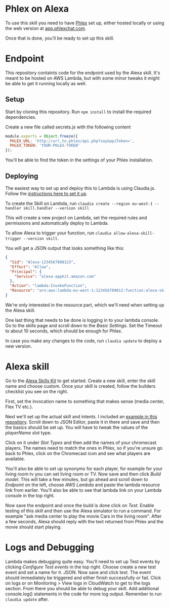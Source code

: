 # Phlex on Alexa

To use this skill you need to have [Phlex](https://github.com/d8ahazard/Phlex) set up, either hosted locally or using the web version at [app.phlexchat.com](https://app.phlexchat.com/).

Once that is done, you'll be ready to set up this skill.

# Endpoint

This repository containts code for the endpoint used by the Alexa skill. It's meant to be hosted on AWS Lambda, but with some minor tweaks it might be able to get it running locally as well.

## Setup

Start by cloning this repository.
Run ```npm install``` to install the required dependencies.

Create a new file called secrets.js with the following content
```javascript
module.exports = Object.freeze({
  PHLEX_URL: 'http://url.to.phlex/api.php?say&apiToken=',
  PHLEX_TOKEN: 'YOUR-PHLEX-TOKEN'
});
```

You'll be able to find the token in the settings of your Phlex installation.

## Deploying

The easiest way to set up and deploy this to Lambda is using Claudia.js. Follow the [instructions here to set it up](https://claudiajs.com/tutorials/installing.html).

To create the Skill on Lambda, run ```claudia create --region eu-west-1 --handler skill.handler --version skill```

This will create a new project on Lambda, set the required rules and permissions and automatically deploy to Lambda.

To allow Alexa to trigger your function, run ```claudia allow-alexa-skill-trigger --version skill```.

You will get a JSON output that looks something like this:
```JSON
{
  "Sid": "Alexa-1234567890123",
  "Effect": "Allow",
  "Principal": {
    "Service": "alexa-appkit.amazon.com"
  },
  "Action": "lambda:InvokeFunction",
  "Resource": "arn:aws:lambda:eu-west-1:123456789012:function:alexa-skill-medium:skill"
}
```

We're only interested in the resource part, which we'll need when setting up the Alexa skill.

One last thing that needs to be done is logging in to your lambda console. Go to the skills page and scroll down to the *Basic Settings*. Set the Timeout to about 10 seconds, which should be enough for Phlex.

In case you make any changes to the code, run ```claudia update``` to deploy a new version.

# Alexa skill

Go to the [Alexa Skills Kit](https://developer.amazon.com/alexa-skills-kit) to get started.
Create a new skill, enter the skill name and choose custom.
Once your skill is created, follow the builders checklist you see on the right.

First, set the invocation name to something that makes sense (media center, Flex TV etc.).

Next we'll set up the actual skill and intents. I included an [example in this repository](alexa-skill-example.json).
Scroll down to JSON Editor, paste it in there and save and then the basics should be set up. You will have to tweak the values of the *playerName* slot type.

Click on it under *Slot Types* and then add the names of your chromecast players. The names need to match the ones in Phlex, so if you're unsure go back to Phlex, click on the Chromecast icon and see what players are available.

You'll also be able to set up synonyms for each player, for example for your living room tv you can set living room or TV.
Now save and then click *Build model*. This will take a few minutes, but go ahead and scroll down to *Endpoint* on the left, choose *AWS Lambda* and paste the lambda resource link from earlier. You'll also be able to see that lambda link on your Lambda console in the top right.

Now save the endpoint and once the build is done click on *Test*.
Enable testing of this skill and then use the Alexa simulator to run a command. For example "ask media center to play the movie Cars in the living room".
After a few seconds, Alexa should reply with the text returned from Phlex and the movie should start playing.

# Logs and Debugging

Lambda makes debugging quite easy. You'll need to set up Test events by clicking *Configure Test events* in the top right. Choose create a new test event and set a name for it.
JSON. Now save and click test. The event should immediately be triggered and either finish successfully or fail.
Click on logs or on Monitoring > View logs in CloudWatch to get to the logs section. From there you should be able to debug your skill. Add additional console.log() statements in the code for more log output.
Remember to run ```claudia update``` after.
